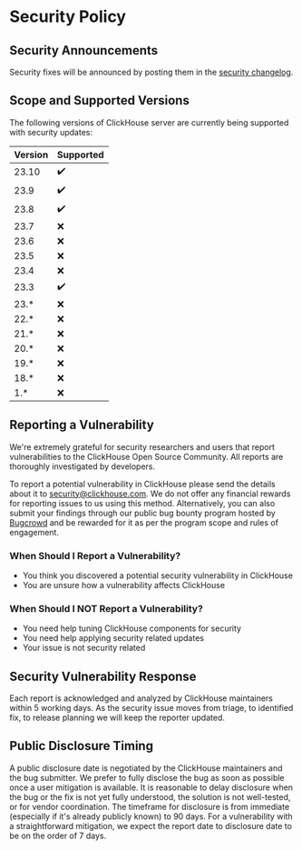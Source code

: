 <!--
the file is autogenerated by utils/security-generator/generate_security.py
-->

# Security Policy

## Security Announcements
Security fixes will be announced by posting them in the [security changelog](https://clickhouse.com/docs/en/whats-new/security-changelog/).

## Scope and Supported Versions

The following versions of ClickHouse server are currently being supported with security updates:

| Version | Supported |
|:-|:-|
| 23.10 | ✔️ |
| 23.9 | ✔️ |
| 23.8 | ✔️ |
| 23.7 | ❌ |
| 23.6 | ❌ |
| 23.5 | ❌ |
| 23.4 | ❌ |
| 23.3 | ✔️ |
| 23.* | ❌ |
| 22.* | ❌ |
| 21.* | ❌ |
| 20.* | ❌ |
| 19.* | ❌ |
| 18.* | ❌ |
| 1.* | ❌ |

## Reporting a Vulnerability

We're extremely grateful for security researchers and users that report vulnerabilities to the ClickHouse Open Source Community. All reports are thoroughly investigated by developers.

To report a potential vulnerability in ClickHouse please send the details about it to [security@clickhouse.com](mailto:security@clickhouse.com). We do not offer any financial rewards for reporting issues to us using this method. Alternatively, you can also submit your findings through our public bug bounty program hosted by [Bugcrowd](https://bugcrowd.com/clickhouse) and be rewarded for it as per the program scope and rules of engagement.

### When Should I Report a Vulnerability?

- You think you discovered a potential security vulnerability in ClickHouse
- You are unsure how a vulnerability affects ClickHouse

### When Should I NOT Report a Vulnerability?

- You need help tuning ClickHouse components for security
- You need help applying security related updates
- Your issue is not security related

## Security Vulnerability Response

Each report is acknowledged and analyzed by ClickHouse maintainers within 5 working days.
As the security issue moves from triage, to identified fix, to release planning we will keep the reporter updated.

## Public Disclosure Timing

A public disclosure date is negotiated by the ClickHouse maintainers and the bug submitter. We prefer to fully disclose the bug as soon as possible once a user mitigation is available. It is reasonable to delay disclosure when the bug or the fix is not yet fully understood, the solution is not well-tested, or for vendor coordination. The timeframe for disclosure is from immediate (especially if it's already publicly known) to 90 days. For a vulnerability with a straightforward mitigation, we expect the report date to disclosure date to be on the order of 7 days.

